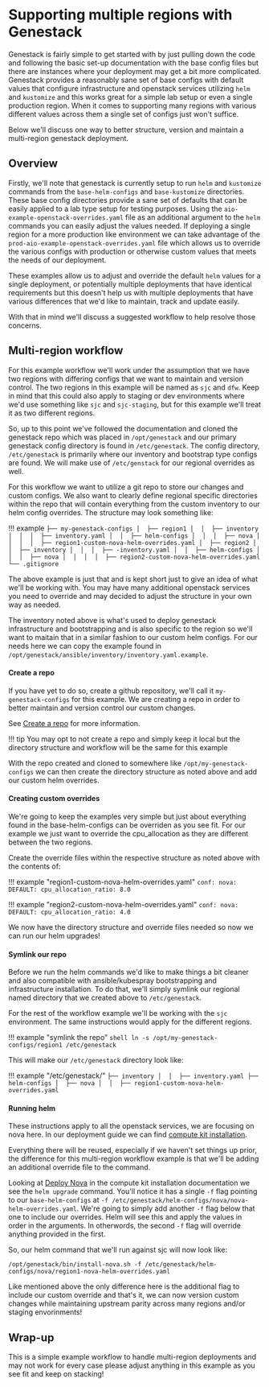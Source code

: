 # Supporting multiple regions with Genestack

Genestack is fairly simple to get started with by just pulling down the code and following the basic set-up documentation with the base config files but there are instances where your deployment may get a bit more complicated.
Genestack provides a reasonably sane set of base configs with default values that configure infrastructure and openstack services utilizing `helm` and `kustomize` and this works great for a simple lab setup or even a single production region.
When it comes to supporting many regions with various different values across them a single set of configs just won't suffice.

Below we'll discuss one way to better structure, version and maintain a multi-region genestack deployment.

## Overview

Firstly, we'll note that genestack is currently setup to run `helm` and `kustomize` commands from the `base-helm-configs` and `base-kustomize` directories.
These base config directories provide a sane set of defaults that can be easily applied to a lab type setup for testing purposes. Using the `aio-example-openstack-overrides.yaml` file as an additional argument to the `helm` commands you can easily adjust the values needed.
If deploying a single region for a more production like environment we can take advantage of the `prod-aio-example-openstack-overrides.yaml` file which allows us to override the various configs with production or otherwise custom values that meets the needs of our deployment.

These examples allow us to adjust and override the default `helm` values for a single deployment, or potentially multiple deployments that have identical requirements but this doesn't help us with multiple deployments that have various differences that we'd like to maintain, track and update easily.

With that in mind we'll discuss a suggested workflow to help resolve those concerns.

## Multi-region workflow

For this example workflow we'll work under the assumption that we have two regions with differing configs that we want to maintain and version control. The two regions in this example will be named as `sjc` and `dfw`.
Keep in mind that this could also apply to staging or dev environments where we'd use something like `sjc` and `sjc-staging`, but for this example we'll treat it as two different regions.

So, up to this point we've followed the documentation and cloned the genestack repo which was placed in `/opt/genestack` and our primary genestack config directory is found in `/etc/genestack`. The config directory, `/etc/genestack` is primarily where
our inventory and bootstrap type configs are found. We will make use of `/etc/genstack` for our regional overrides as well.

For this workflow we want to utilize a git repo to store our changes and custom configs. We also want to clearly define regional specific directories within the repo that will contain everything from the custom inventory to our helm config overrides.
The structure may look something like:

!!! example
    ```
    ├── my-genestack-configs
    │  ├── region1
    │  │  ├── inventory
    │  │  │  ├── inventory.yaml
    │  │  ├── helm-configs
    │  │  │  ├── nova
    │  │  │  │  ├── region1-custom-nova-helm-overrides.yaml
    │  ├── region2
    │  │  ├── inventory
    │  │  │  ├── -inventory.yaml
    │  │  ├── helm-configs
    │  │  │  ├── nova
    │  │  │  │  ├── region2-custom-nova-helm-overrides.yaml
    └── .gitignore
    ```

The above example is just that and is kept short just to give an idea of what we'll be working with. You may have many additional openstack services you need to override and may decided to adjust the structure in your own way as needed.

The inventory noted above is what's used to deploy genestack infrastructure and bootstrapping and is also specific to the region so we'll want to maitain that in a similar fashion to our custom helm configs.
For our needs here we can copy the example found in `/opt/genestack/ansible/inventory/inventory.yaml.example`.

#### Create a repo

If you have yet to do so, create a github repository, we'll call it `my-genestack-configs` for this example. We are creating a repo in order to better maintain and version control our custom changes.

See [Create a repo](https://docs.github.com/en/repositories/creating-and-managing-repositories/quickstart-for-repositories) for more information.

!!! tip
    You may opt to not create a repo and simply keep it local but the directory structure and workflow will be the same for this example

With the repo created and cloned to somewhere like `/opt/my-genestack-configs` we can then create the directory structure as noted above and add our custom helm overrides.

#### Creating custom overrides

We're going to keep the examples very simple but just about everything found in the base-helm-configs can be overriden as you see fit.
For our example we just want to override the cpu_allocation as they are different between the two regions.

Create the override files within the respective structure as noted above with the contents of:

!!! example "region1-custom-nova-helm-overrides.yaml"
    ```
    conf:
      nova:
        DEFAULT:
          cpu_allocation_ratio: 8.0
    ```

!!! example "region2-custom-nova-helm-overrides.yaml"
    ```
    conf:
      nova:
        DEFAULT:
          cpu_allocation_ratio: 4.0
    ```

We now have the directory structure and override files needed so now we can run our helm upgrades!

#### Symlink our repo

Before we run the helm commands we'd like to make things a bit cleaner and also compatible with ansible/kubespray bootstrapping and infrastructure installation.
To do that, we'll simply symlink our regional named directory that we created above to `/etc/genestack`.

For the rest of the workflow example we'll be working with the `sjc` environment. The same instructions would apply for the different regions.

!!! example "symlink the repo"
    ``` shell
    ln -s /opt/my-genestack-configs/region1 /etc/genestack
    ```

This will make our `/etc/genestack` directory look like:

!!! example "/etc/genestack/"
    ```
    ├── inventory
    │  │  ├── inventory.yaml
    ├── helm-configs
    │  ├── nova
    │  │  ├── region1-custom-nova-helm-overrides.yaml
    ```

#### Running helm

These instructions apply to all the openstack services, we are focusing on nova here. In our deployment guide we can find [compute kit installation](openstack-compute-kit.md).

Everything there will be reused, especially if we haven't set things up prior, the difference for this multi-region workflow example is that we'll be adding an additional override file to the command.

Looking at [Deploy Nova](openstack-compute-kit.md) in the compute kit installation documentation we see the `helm upgrade` command. You'll notice it has a single `-f` flag pointing to our `base-helm-configs` at `-f /etc/genestack/helm-configs/nova/nova-helm-overrides.yaml`.
We're going to simply add another `-f` flag below that one to include our overrides. Helm will see this and apply the values in order in the arguments. In otherwords, the second `-f` flag will override anything provided in the first.

So, our helm command that we'll run against sjc will now look like:

``` shell
/opt/genestack/bin/install-nova.sh -f /etc/genestack/helm-configs/nova/region1-nova-helm-overrides.yaml
```

Like mentioned above the only difference here is the additional flag to include our custom override and that's it, we can now version custom changes while maintaining upstream parity across many regions and/or staging envorinments!

## Wrap-up

This is a simple example workflow to handle multi-region deployments and may not work for every case please adjust anything in this example as you see fit and keep on stacking!
